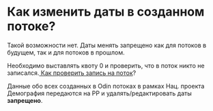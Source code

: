 # Как изменить даты в созданном потоке?

Такой возможности нет.   Даты менять запрещено как для потоков в будущем, так и для потоков в прошлом.

Необходимо  выставлять квоту 0 и проверить, что в поток никто не записался.[ Как проверить запись на поток](kak-proverit-zapis-na-potok.md)?

Данные обо всех созданных в Odin потоках в рамках Нац. проекта Демография передаются на РР и удалять/редактировать даты **запрещено**.
